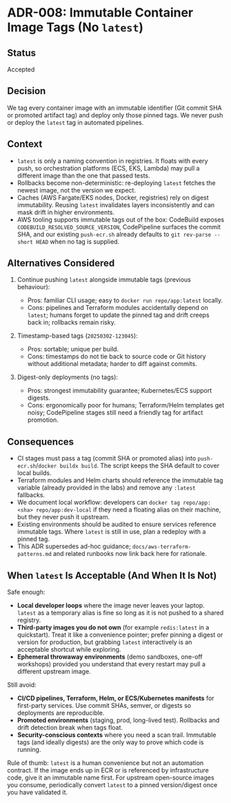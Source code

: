 # ADR-008: Immutable Container Image Tags (No `latest`)

## Status

Accepted

## Decision

We tag every container image with an immutable identifier (Git commit SHA or promoted artifact tag) and deploy only those pinned tags. We never push or deploy the `latest` tag in automated pipelines.

## Context

- `latest` is only a naming convention in registries. It floats with every push, so orchestration platforms (ECS, EKS, Lambda) may pull a different image than the one that passed tests.
- Rollbacks become non-deterministic: re-deploying `latest` fetches the newest image, not the version we expect.
- Caches (AWS Fargate/EKS nodes, Docker, registries) rely on digest immutability. Reusing `latest` invalidates layers inconsistently and can mask drift in higher environments.
- AWS tooling supports immutable tags out of the box: CodeBuild exposes `CODEBUILD_RESOLVED_SOURCE_VERSION`, CodePipeline surfaces the commit SHA, and our existing `push-ecr.sh` already defaults to `git rev-parse --short HEAD` when no tag is supplied.

## Alternatives Considered

1. Continue pushing `latest` alongside immutable tags (previous behaviour):
   - Pros: familiar CLI usage; easy to `docker run repo/app:latest` locally.
   - Cons: pipelines and Terraform modules accidentally depend on `latest`; humans forget to update the pinned tag and drift creeps back in; rollbacks remain risky.

2. Timestamp-based tags (`20250302-123045`):
   - Pros: sortable; unique per build.
   - Cons: timestamps do not tie back to source code or Git history without additional metadata; harder to diff against commits.

3. Digest-only deployments (no tags):
   - Pros: strongest immutability guarantee; Kubernetes/ECS support digests.
   - Cons: ergonomically poor for humans; Terraform/Helm templates get noisy; CodePipeline stages still need a friendly tag for artifact promotion.

## Consequences

- CI stages must pass a tag (commit SHA or promoted alias) into `push-ecr.sh`/`docker buildx build`. The script keeps the SHA default to cover local builds.
- Terraform modules and Helm charts should reference the immutable tag variable (already provided in the labs) and remove any `:latest` fallbacks.
- We document local workflow: developers can `docker tag repo/app:<sha> repo/app:dev-local` if they need a floating alias on their machine, but they never push it upstream.
- Existing environments should be audited to ensure services reference immutable tags. Where `latest` is still in use, plan a redeploy with a pinned tag.
- This ADR supersedes ad-hoc guidance; `docs/aws-terraform-patterns.md` and related runbooks now link back here for rationale.

## When `latest` Is Acceptable (And When It Is Not)

Safe enough:

- **Local developer loops** where the image never leaves your laptop. `latest` as a temporary alias is fine so long as it is not pushed to a shared registry.
- **Third-party images you do not own** (for example `redis:latest` in a quickstart). Treat it like a convenience pointer; prefer pinning a digest or version for production, but grabbing `latest` interactively is an acceptable shortcut while exploring.
- **Ephemeral throwaway environments** (demo sandboxes, one-off workshops) provided you understand that every restart may pull a different upstream image.

Still avoid:

- **CI/CD pipelines, Terraform, Helm, or ECS/Kubernetes manifests** for first-party services. Use commit SHAs, semver, or digests so deployments are reproducible.
- **Promoted environments** (staging, prod, long-lived test). Rollbacks and drift detection break when tags float.
- **Security-conscious contexts** where you need a scan trail. Immutable tags (and ideally digests) are the only way to prove which code is running.

Rule of thumb: `latest` is a human convenience but not an automation contract. If the image ends up in ECR or is referenced by infrastructure code, give it an immutable name first. For upstream open-source images you consume, periodically convert `latest` to a pinned version/digest once you have validated it.
